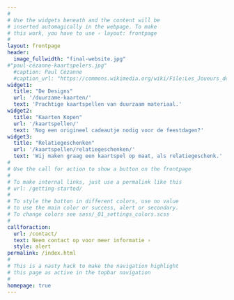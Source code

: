 ```yaml
---
#
# Use the widgets beneath and the content will be
# inserted automagically in the webpage. To make
# this work, you have to use › layout: frontpage
#
layout: frontpage
header:
  image_fullwidth: "final-website.jpg"
#"paul-cézanne-kaartspelers.jpg"
  #caption: Paul Cézanne
  #caption_url: "https://commons.wikimedia.org/wiki/File:Les_Joueurs_de_cartes,_par_Paul_C%C3%A9zanne.jpg" 
widget1:
  title: "De Designs"
  url: '/duurzame-kaarten/'
  text: 'Prachtige kaartspellen van duurzaam materiaal.'
widget2:
  title: "Kaarten Kopen"
  url: '/kaartspellen/'
  text: 'Nog een origineel cadeautje nodig voor de feestdagen?'
widget3:
  title: "Relatiegeschenken"
  url: '/kaartspellen/relatiegeschenken/'
  text: 'Wij maken graag een kaartspel op maat, als relatiegeschenk.'
#
# Use the call for action to show a button on the frontpage
#
# To make internal links, just use a permalink like this
# url: /getting-started/
#
# To style the button in different colors, use no value
# to use the main color or success, alert or secondary.
# To change colors see sass/_01_settings_colors.scss
#
callforaction:
  url: /contact/
  text: Neem contact op voor meer informatie ›
  style: alert
permalink: /index.html
#
# This is a nasty hack to make the navigation highlight
# this page as active in the topbar navigation
#
homepage: true
---
```

